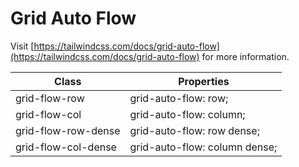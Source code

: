 # Grid Auto Flow

Visit [https://tailwindcss.com/docs/grid-auto-flow](https://tailwindcss.com/docs/grid-auto-flow) for more information.

<table class="w-full text-left border-collapse"><thead><tr><th class="z-20 sticky top-0 text-4 font-semibold text-gray-600 bg-white p-0"><div class="pb-2 pr-2 border-b border-gray-200">Class</div></th><th class="z-20 sticky top-0 text-4 font-semibold text-gray-600 bg-white p-0"><div class="pb-2 pl-2 border-b border-gray-200">Properties</div></th></tr></thead><tbody class="align-baseline"><tr><td class="py-2 pr-2 font-mono caption1 text-violet-600 whitespace-nowrap">grid-flow-row</td><td class="py-2 pl-2 font-mono caption1 text-light-blue-600 whitespace-pre">grid-auto-flow: row;</td></tr><tr><td class="py-2 pr-2 font-mono caption1 text-violet-600 whitespace-nowrap border-t border-gray-200">grid-flow-col</td><td class="py-2 pl-2 font-mono caption1 text-light-blue-600 whitespace-pre border-t border-gray-200">grid-auto-flow: column;</td></tr><tr><td class="py-2 pr-2 font-mono caption1 text-violet-600 whitespace-nowrap border-t border-gray-200">grid-flow-row-dense</td><td class="py-2 pl-2 font-mono caption1 text-light-blue-600 whitespace-pre border-t border-gray-200">grid-auto-flow: row dense;</td></tr><tr><td class="py-2 pr-2 font-mono caption1 text-violet-600 whitespace-nowrap border-t border-gray-200">grid-flow-col-dense</td><td class="py-2 pl-2 font-mono caption1 text-light-blue-600 whitespace-pre border-t border-gray-200">grid-auto-flow: column dense;</td></tr></tbody></table>
